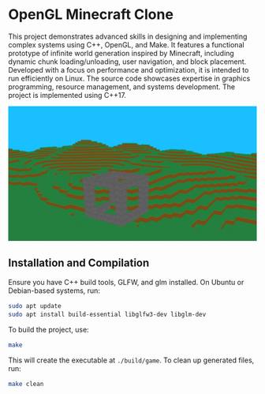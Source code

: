 # OpenGL Minecraft Clone
This project demonstrates advanced skills in designing and implementing complex systems using C++, OpenGL, and Make. It features a functional prototype of infinite world generation inspired by Minecraft, including dynamic chunk loading/unloading, user navigation, and block placement. Developed with a focus on performance and optimization, it is intended to run efficiently on Linux. The source code showcases expertise in graphics programming, resource management, and systems development. The project is implemented using C++17.

![Example image of a generated world](./readme-images/demo.png)

## Installation and Compilation

Ensure you have C++ build tools, GLFW, and glm installed. On Ubuntu or Debian-based systems, run:

```bash
sudo apt update
sudo apt install build-essential libglfw3-dev libglm-dev
```

To build the project, use:

```bash
make
```

This will create the executable at `./build/game`. To clean up generated files, run:

```bash
make clean
```
